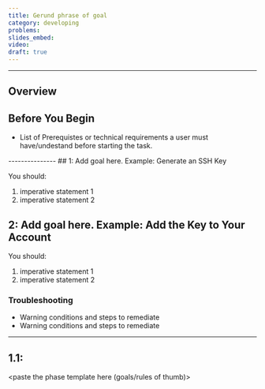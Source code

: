 ```yaml
---
title: Gerund phrase of goal
category: developing
problems:
slides_embed:
video:
draft: true
---
```

---------------
## Overview 

## Before You Begin
 -  List of Prerequistes or technical requirements a user must have/undestand before starting the task.

<copy this block and follow its structure for each phase in the approach.>
---------------
## 1: Add goal here. Example: Generate an SSH Key

You should:
 1. imperative statement 1
 2. imperative statement 2

## 2: Add goal here. Example: Add the Key to Your Account 

You should:
 1. imperative statement 1
 2. imperative statement 2
 
### Troubleshooting

 - Warning conditions and steps to remediate
 - Warning conditions and steps to remediate

----
## 1.1:

<paste the phase template here (goals/rules of thumb)>
